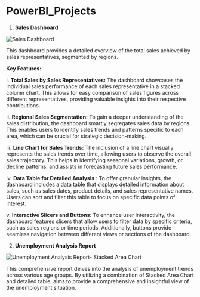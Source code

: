 # PowerBI_Projects
1. **Sales Dashboard**

![Sales Dashboard](https://github.com/CJ00777/PowerBI_Projects/assets/130445916/7810525d-18ea-49b5-b799-4049b90914c4)

This dashboard provides a detailed overview of the total sales achieved by sales representatives, segmented by regions.

**Key Features:**

i. **Total Sales by Sales Representatives:** The dashboard showcases the individual sales performance of each sales representative in a stacked column chart. This allows for easy comparison of sales figures across different representatives, providing valuable insights into their respective contributions.

ii. **Regional Sales Segmentation:** To gain a deeper understanding of the sales distribution, the dashboard smartly segregates sales data by regions. This enables users to identify sales trends and patterns specific to each area, which can be crucial for strategic decision-making.

iii. **Line Chart for Sales Trends:** The inclusion of a line chart visually represents the sales trends over time, allowing users to observe the overall sales trajectory. This helps in identifying seasonal variations, growth, or decline patterns, and assists in forecasting future sales performance.

iv. **Data Table for Detailed Analysis** : To offer granular insights, the dashboard includes a data table that displays detailed information about sales, such as sales dates, product details, and sales representative names. Users can sort and filter this table to focus on specific data points of interest.

v. **Interactive Slicers and Buttons**: To enhance user interactivity, the dashboard features slicers that allow users to filter data by specific criteria, such as sales regions or time periods. Additionally, buttons provide seamless navigation between different views or sections of the dashboard.

2. **Unemployment Analysis Report**

![Unemployment Analysis Report- Stacked Area Chart](https://github.com/CJ00777/PowerBI_Projects/assets/130445916/f15551dc-4f33-422b-9062-c3c82ef4e9a6)

This comprehensive report delves into the analysis of unemployment trends across various age groups. By utilizing a combination of Stacked Area Chart and detailed table, aims to provide a comprehensive and insightful view of the unemployment situation.









   
